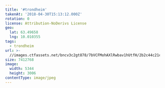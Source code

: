 ```yaml
---
title: '#trondheim'
takenAt: '2018-04-30T15:13:12.000Z'
rotation: 0
license: Attribution-NoDerivs License
geo:
  lat: 63.49658
  lng: 10.010355
tags:
  - trondheim
url: >-
  //images.ctfassets.net/bncv3c2gt878/7bVCFMohAXlRwbav1hUtfH/2b2c44c21cd9fe3735dd1e3b782192ed/trondheim_28072969338_o
size: 7412768
image:
  width: 5344
  height: 3006
contentType: image/jpeg
---
```


